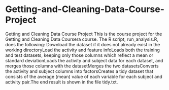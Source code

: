 # Getting-and-Cleaning-Data-Course-Project
Getting and Cleaning Data Course Project
This is the course project for the Getting and Cleaning Data Coursera course. The R script, run_analysis.R, does the following:
Download the dataset if it does not already exist in the working directoryLoad the activity and feature infoLoads both the training and test datasets, keeping only those columns which reflect a mean or standard deviationLoads the activity and subject data for each dataset, and merges those columns with the datasetMerges the two datasetsConverts the activity and subject columns into factorsCreates a tidy dataset that consists of the average (mean) value of each variable for each subject and activity pair.The end result is shown in the file tidy.txt.
